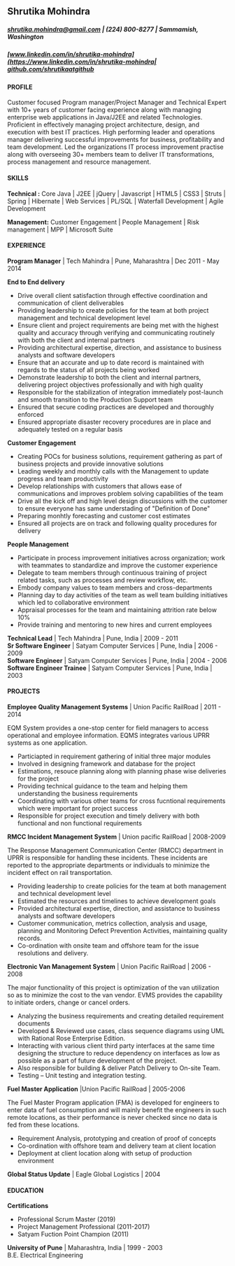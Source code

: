 ## Shrutika Mohindra

##### shrutika.mohindra@gmail.com | (224) 800-8277 | Sammamish, Washington
##### [www.linkedin.com/in/shrutika-mohindra](https://www.linkedin.com/in/shrutika-mohindra| [github.com/shrutikaatgithub](https://github.com/shrutikaatgithub)

#### PROFILE
Customer focused Program manager/Project Manager and Technical Expert with 10+ years of customer facing experience along with managing enterprise web applications in Java/J2EE and related Technologies. Proficient in effectively managing project architecture, design, and execution with best IT practices. High performing leader and operations manager delivering successful improvements for business, profitability and team development.
Led the organizations IT process improvement practise along with overseeing 30+ members team to deliver IT transformations, process management and resource management. 

#### SKILLS
__Technical :__ Core Java | J2EE | jQuery | Javascript | HTML5 | CSS3 | Struts | Spring | Hibernate | Web Services | PL/SQL | Waterfall Development | Agile Development

__Management:__ Customer Engagement | People Management | Risk management  | MPP | Microsoft Suite

#### EXPERIENCE
__Program Manager__ | Tech Mahindra | Pune, Maharashtra | Dec 2011 - May 2014

__End to End delivery__ 

* Drive overall client satisfaction through effective coordination and communication of client deliverables 
* Providing leadership to create policies for the team at both project management and technical development level 
* Ensure client and project requirements are being met with the highest quality and accuracy through verifying and communicating routinely with both the client and internal partners 
* Providing architectural expertise, direction, and assistance to business analysts and software developers
* Ensure that an accurate and up to date record is maintained with regards to the status of all projects being worked 
* Demonstrate leadership to both the client and internal partners, delivering project objectives professionally and with high quality 
* Responsible for the stabilization of integration immediately post-launch and smooth transition to the Production Support team 
* Ensured that secure coding practices are developed and thoroughly enforced 
* Ensured appropriate disaster recovery procedures are in place and adequately tested on a regular basis 

__Customer Engagement__

*	Creating POCs for business solutions, requirement gathering as part of business projects and provide innovative solutions 
*	Leading weekly and monthly calls with the Management to update progress and team productivity
*	Develop relationships with customers that allows ease of communications and improves problem solving capabilities of the team
*	Drive all the kick off and high level design discussions with the customer to ensure everyone has same understading of "Definition of Done"
*	Preparing monhtly forecasting and customer cost estimates 
*	Ensured all projects are on track and following quality procedures for delivery	

__People Management__ 

* Participate in process improvement initiatives across organization; work with teammates to standardize and improve the customer experience 
* Delegate to team members through continuous training of project related tasks, such as processes and review workflow, etc. 
* Embody company values to team members and cross-departments
* Planning day to day activities of the team as well team building initiatives which led to collaborative environment 
* Appraisal processes for the team and maintaining attrition rate below 10% 
* Provide training and mentoring to new hires and current employees 


__Technical Lead__ | Tech Mahindra | Pune, India | 2009 - 2011  
__Sr Software Engineer__ | Satyam Computer Services | Pune, India | 2006 - 2009  
__Software Engineer__ | Satyam Computer Services | Pune, India | 2004 - 2006  
__Software Engineer Trainee__ | Satyam Computer Services | Pune, India | 2003  


#### PROJECTS
__Employee Quality Management Systems__ | Union Pacific RailRoad | 2011 - 2014

EQM System provides a one-stop center for field managers to access operational and employee information. EQMS integrates various    UPRR systems as one application. 

* Particiapted in requirement gathering of initial three major modules
* Involved in designing framework and database for the project 
* Estimations, resouce planning along with planning phase wise deliveries for the project
* Providing technical guidance to the team and helping them understanding the business requirements
* Coordinating with various other teams for cross fucntional requirements which were important for project success
* Responsible for project execution and timely delivery with both functional and non functional requirements 

__RMCC Incident Management System__ | Union pacific RailRoad | 2008-2009

The Response Management Communication Center (RMCC) department in UPRR is responsible for handling these incidents. These incidents are reported to the appropriate departments or individuals to minimize the incident effect on rail transportation.

* Providing leadership to create policies for the team at both management and technical development level 
* Estimated the resources and timelines to achieve development goals
* Provided architectural expertise, direction, and assistance to business analysts and software developers
* Customer communication, metrics collection, analysis and usage, planning and Monitoring Defect Prevention Activities, maintaining quality records.
* Co-ordination with onsite team and offshore team for the issue resolutions and delivery.

__Electronic Van Management System__ | Union Pacific RailRoad | 2006 - 2008

The major functionality of this project is optimization of the van utilization so as to minimize the cost to the van vendor. EVMS provides the capability to initiate orders, change or cancel orders.

* Analyzing the business requirements and creating detailed requirement documents
* Developed & Reviewed use cases, class sequence diagrams using UML with Rational Rose Enterprise Edition.
* Interacting with various client third party interfaces at the same time designing the structure to reduce dependency on interfaces as low as possible as a part of future development of the project.
* Also responsible for building & deliver Patch Delivery to On-site Team.
* Testing – Unit testing and integration testing.

__Fuel Master Application__ |Union Pacific RailRoad | 2005-2006

The Fuel Master Program application (FMA) is developed for engineers to enter data of fuel consumption and will mainly benefit the engineers in such remote locations, as their performance is never checked since no data is fed from these locations.

* Requirement Analysis, prototyping and creation of proof of concepts
*	Co-ordination with offshore team and delivery team at client location
*	Deployment at client location along with setup of production environment

__Global Status Update__ | Eagle Global Logistics | 2004

#### EDUCATION
__Certifications__ 
* Professional Scrum Master (2019)
* Project Management Professional (2011-2017)
* Satyam Fuction Point Champion (2011)

__University of Pune__ | Maharashtra, India | 1999 - 2003  
B.E. Electrical Engineering 

